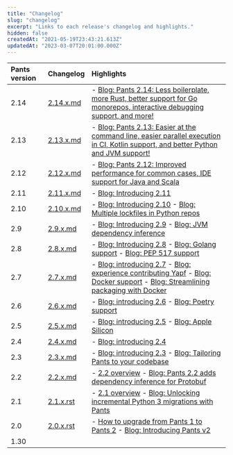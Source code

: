 ```yaml
---
title: "Changelog"
slug: "changelog"
excerpt: "Links to each release's changelog and highlights."
hidden: false
createdAt: "2021-05-19T23:43:21.613Z"
updatedAt: "2023-03-07T20:01:00.000Z"
---
```

| Pants version | Changelog                                                                                   | Highlights                                                                                                                                                                                                                                                                                                                                                                                                           |
|:--------------|:--------------------------------------------------------------------------------------------|:---------------------------------------------------------------------------------------------------------------------------------------------------------------------------------------------------------------------------------------------------------------------------------------------------------------------------------------------------------------------------------------------------------------------|
| 2.14          | [2.14.x.md](https://github.com/pantsbuild/pants/blob/main/src/python/pants/notes/2.14.x.md) | - [Blog: Pants 2.14: Less boilerplate, more Rust, better support for Go monorepos, interactive debugging support, and more!](https://blog.pantsbuild.org/pants-2-14/)                                                                                                                                                                                                                                                |
| 2.13          | [2.13.x.md](https://github.com/pantsbuild/pants/blob/main/src/python/pants/notes/2.13.x.md) | - [Blog: Pants 2.13: Easier at the command line, easier parallel execution in CI, Kotlin support, and better Python and JVM support!](https://blog.pantsbuild.org/introducing-pants-2-13/)                                                                                                                                                                                                                           |
| 2.12          | [2.12.x.md](https://github.com/pantsbuild/pants/blob/main/src/python/pants/notes/2.12.x.md) | - [Blog: Pants 2.12: Improved performance for common cases, IDE support for Java and Scala](https://blog.pantsbuild.org/pants-2-12/)                                                                                                                                                                                                                                                                                 |
| 2.11          | [2.11.x.md](https://github.com/pantsbuild/pants/blob/main/src/python/pants/notes/2.11.x.md) | - [Blog: Introducing 2.11](https://blog.pantsbuild.org/introducing-pants-2-11/)                                                                                                                                                                                                                                                                                                                                      |
| 2.10          | [2.10.x.md](https://github.com/pantsbuild/pants/blob/main/src/python/pants/notes/2.10.x.md) | - [Blog: Introducing 2.10](https://blog.pantsbuild.org/pants-2-10/) - [Blog: Multiple lockfiles in Python repos](https://blog.pantsbuild.org/multiple-lockfiles-python/)                                                                                                                                                                                                                                             |
| 2.9           | [2.9.x.md](https://github.com/pantsbuild/pants/blob/main/src/python/pants/notes/2.9.x.md)   | - [Blog: Introducing 2.9](https://blog.pantsbuild.org/pants-2-9/) - [Blog: JVM dependency inference](https://blog.pantsbuild.org/automatically-unlocking-concurrent-builds-and-fine-grained-caching-on-the-jvm-with-dependency-inference/)                                                                                                                                                                           |
| 2.8           | [2.8.x.md](https://github.com/pantsbuild/pants/blob/main/src/python/pants/notes/2.8.x.md)   | - [Blog: Introducing 2.8](https://blog.pantsbuild.org/introducing-pants-2-8/) - [Blog: Golang support](https://blog.pantsbuild.org/golang-support-pants-28/) - [Blog: PEP 517 support](https://blog.pantsbuild.org/pants-supports-pep-517/)                                                                                                                                                                          |
| 2.7           | [2.7.x.md](https://github.com/pantsbuild/pants/blob/main/src/python/pants/notes/2.7.x.md)   | - [Blog: introducing 2.7](https://blog.pantsbuild.org/introducing-pants-2-7/) - [Blog: experience contributing Yapf](https://blog.pantsbuild.org/contributing-yapf-support/) - [Blog: Docker support](https://blog.pantsbuild.org/docker-support/) - [Blog: Streamlining packaging with Docker](https://blog.pantsbuild.org/pants-pex-and-docker/)                                                                   |
| 2.6           | [2.6.x.md](https://github.com/pantsbuild/pants/blob/main/src/python/pants/notes/2.6.x.md)   | - [Blog: introducing 2.6](https://blog.pantsbuild.org/introducing-pants-2-6/) - [Blog: Poetry support](https://blog.pantsbuild.org/poetry-support-for-pants-2-6/)                                                                                                                                                                                                                                                    |
| 2.5           | [2.5.x.md](https://github.com/pantsbuild/pants/blob/main/src/python/pants/notes/2.5.x.md)   | - [Blog: introducing 2.5](https://blog.pantsbuild.org/introducing-pants-2-5/) - [Blog: Apple Silicon](https://blog.pantsbuild.org/how-we-added-apple-silicon-support-to-pants/)                                                                                                                                                                                                                                      |
| 2.4           | [2.4.x.md](https://github.com/pantsbuild/pants/blob/main/src/python/pants/notes/2.4.x.md)   | - [Blog: introducing 2.4](https://blog.pantsbuild.org/introducing-pants-build-2-4-0/)                                                                                                                                                                                                                                                                                                                                |
| 2.3           | [2.3.x.md](https://github.com/pantsbuild/pants/blob/main/src/python/pants/notes/2.3.x.md)   | - [Blog: introducing 2.3](https://blog.pantsbuild.org/introducing-pants-2-3-0/) - [Blog: Tailoring Pants to your codebase](https://blog.pantsbuild.org/tailoring-pants-to-your-codebase/)                                                                                                                                                                                                                            |
| 2.2           | [2.2.x.md](https://github.com/pantsbuild/pants/blob/main/src/python/pants/notes/2.2.x.md)   | - [2.2 overview](doc:release-notes-2-2) - [Blog: Pants 2.2 adds dependency inference for Protobuf](https://blog.pantsbuild.org/pants-2-2-adds-dependency-inference-for-protobuf/)                                                                                                                                                                                                                                    |
| 2.1           | [2.1.x.rst](https://github.com/pantsbuild/pants/blob/main/src/python/pants/notes/2.1.x.rst) | - [2.1 overview](doc:release-notes-2-1) - [Blog: Unlocking incremental Python 3 migrations with Pants](https://blog.pantsbuild.org/python-3-migrations/)                                                                                                                                                                                                                                                             |
| 2.0           | [2.0.x.rst](https://github.com/pantsbuild/pants/blob/main/src/python/pants/notes/2.0.x.rst) | - [How to upgrade from Pants 1 to Pants 2](doc:how-to-upgrade-pants-2-0) - [Blog: Introducing Pants v2](https://blog.pantsbuild.org/introducing-pants-v2/)                                                                                                                                                                                                                                                           |
| 1.30          |                                                                                             |                                                                                                                                                                                                                                                                                                                                                                                                                      |
